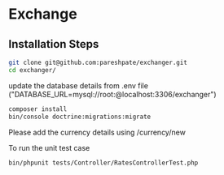 # Exchange

## Installation Steps

```bash
git clone git@github.com:pareshpate/exchanger.git
cd exchanger/
```
update the database details from .env file ("DATABASE_URL=mysql://root:@localhost:3306/exchanger")

```bash
composer install
bin/console doctrine:migrations:migrate
```

Please add the currency details using /currency/new

To run the unit test case
```bash
bin/phpunit tests/Controller/RatesControllerTest.php
```